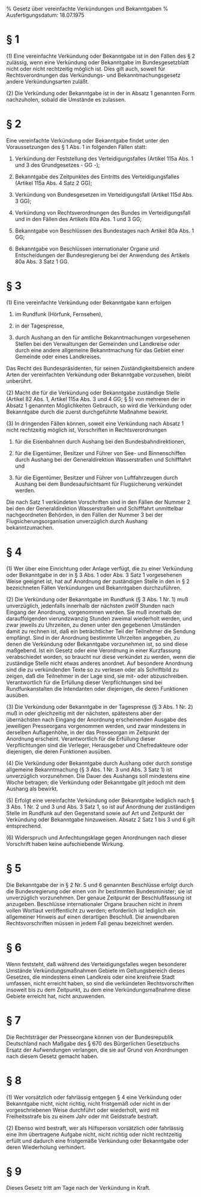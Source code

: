 % Gesetz über vereinfachte Verkündungen und Bekanntgaben
% Ausfertigungsdatum: 18.07.1975
 
# § 1

(1) Eine vereinfachte Verkündung oder Bekanntgabe ist in den Fällen des § 2 zulässig, wenn eine Verkündung oder Bekanntgabe im Bundesgesetzblatt nicht oder nicht rechtzeitig möglich ist. Dies gilt auch, soweit für Rechtsverordnungen das Verkündungs- und Bekanntmachungsgesetz andere Verkündungsarten zuläßt.

(2) Die Verkündung oder Bekanntgabe ist in der in Absatz 1 genannten Form nachzuholen, sobald die Umstände es zulassen.

# § 2

Eine vereinfachte Verkündung oder Bekanntgabe findet unter den Voraussetzungen des § 1 Abs. 1 in folgenden Fällen statt:

1. Verkündung der Feststellung des Verteidigungsfalles (Artikel 115a Abs. 1 und 3 des Grundgesetzes - GG -);

2. Bekanntgabe des Zeitpunktes des Eintritts des Verteidigungsfalles (Artikel 115a Abs. 4 Satz 2 GG);

3. Verkündung von Bundesgesetzen im Verteidigungsfall (Artikel 115d Abs. 3 GG);

4. Verkündung von Rechtsverordnungen des Bundes im Verteidigungsfall und in den Fällen des Artikels 80a Abs. 1 und 3 GG;

5. Bekanntgabe von Beschlüssen des Bundestages nach Artikel 80a Abs. 1 GG;

6. Bekanntgabe von Beschlüssen internationaler Organe und Entscheidungen der Bundesregierung bei der Anwendung des Artikels 80a Abs. 3 Satz 1 GG.

# § 3

(1) Eine vereinfachte Verkündung oder Bekanntgabe kann erfolgen

1. im Rundfunk (Hörfunk, Fernsehen),

2. in der Tagespresse,

3. durch Aushang an den für amtliche Bekanntmachungen vorgesehenen Stellen bei den Verwaltungen der Gemeinden und Landkreise oder durch eine andere allgemeine Bekanntmachung für das Gebiet einer Gemeinde oder eines Landkreises.

Das Recht des Bundespräsidenten, für seinen Zuständigkeitsbereich andere Arten der vereinfachten Verkündung oder Bekanntgabe vorzusehen, bleibt unberührt.

(2) Macht die für die Verkündung oder Bekanntgabe zuständige Stelle (Artikel 82 Abs. 1, Artikel 115a Abs. 3 und 4 GG; § 5) von mehreren der in Absatz 1 genannten Möglichkeiten Gebrauch, so wird die Verkündung oder Bekanntgabe durch die zuerst durchgeführte Maßnahme bewirkt.

(3) In dringenden Fällen können, soweit eine Verkündung nach Absatz 1 nicht rechtzeitig möglich ist, Vorschriften in Rechtsverordnungen

1. für die Eisenbahnen durch Aushang bei den Bundesbahndirektionen,

2. für die Eigentümer, Besitzer und Führer von See- und Binnenschiffen durch Aushang bei der Generaldirektion Wasserstraßen und Schifffahrt und

3. für die Eigentümer, Besitzer und Führer von Luftfahrzeugen durch Aushang bei dem Bundesaufsichtsamt für Flugsicherung verkündet werden.

Die nach Satz 1 verkündeten Vorschriften sind in den Fällen der Nummer 2 bei den der Generaldirektion Wasserstraßen und Schifffahrt unmittelbar nachgeordneten Behörden, in den Fällen der Nummer 3 bei der Flugsicherungsorganisation unverzüglich durch Aushang bekanntzumachen.

# § 4

(1) Wer über eine Einrichtung oder Anlage verfügt, die zu einer Verkündung oder Bekanntgabe in der in § 3 Abs. 1 oder Abs. 3 Satz 1 vorgesehenen Weise geeignet ist, hat auf Anordnung der zuständigen Stelle in den in § 2 bezeichneten Fällen Verkündungen und Bekanntgaben durchzuführen.

(2) Die Verkündung oder Bekanntgabe im Rundfunk (§ 3 Abs. 1 Nr. 1) muß unverzüglich, jedenfalls innerhalb der nächsten zwölf Stunden nach Eingang der Anordnung, vorgenommen werden. Sie muß innerhalb der darauffolgenden vierundzwanzig Stunden zweimal wiederholt werden, und zwar jeweils zu Uhrzeiten, zu denen unter den gegebenen Umständen damit zu rechnen ist, daß ein beträchtlicher Teil der Teilnehmer die Sendung empfängt. Sind in der Anordnung bestimmte Uhrzeiten angegeben, zu denen die Verkündung oder Bekanntgabe vorzunehmen ist, so sind diese maßgebend. Ist ein Gesetz oder eine Verordnung in einer Kurzfassung verabschiedet worden, so braucht nur diese verkündet zu werden, wenn die zuständige Stelle nicht etwas anderes anordnet. Auf besondere Anordnung sind die zu verkündenden Texte so zu verlesen oder als Schriftbild zu zeigen, daß die Teilnehmer in der Lage sind, sie mit- oder abzuschreiben. Verantwortlich für die Erfüllung dieser Verpflichtungen sind bei Rundfunkanstalten die Intendanten oder diejenigen, die deren Funktionen ausüben.

(3) Die Verkündung oder Bekanntgabe in der Tagespresse (§ 3 Abs. 1 Nr. 2) muß in oder gleichzeitig mit der nächsten, spätestens aber der übernächsten nach Eingang der Anordnung erscheinenden Ausgabe des jeweiligen Presseorgans vorgenommen werden, und zwar mindestens in derselben Auflagenhöhe, in der das Presseorgan im Zeitpunkt der Anordnung erscheint. Verantwortlich für die Erfüllung dieser Verpflichtungen sind die Verleger, Herausgeber und Chefredakteure oder diejenigen, die deren Funktionen ausüben.

(4) Die Verkündung oder Bekanntgabe durch Aushang oder durch sonstige allgemeine Bekanntmachung (§ 3 Abs. 1 Nr. 3 und Abs. 3 Satz 1) ist unverzüglich vorzunehmen. Die Dauer des Aushangs soll mindestens eine Woche betragen; die Verkündung oder Bekanntgabe gilt jedoch mit dem Aushang als bewirkt.

(5) Erfolgt eine vereinfachte Verkündung oder Bekanntgabe lediglich nach § 3 Abs. 1 Nr. 2 und 3 und Abs. 3 Satz 1, so ist auf Anordnung der zuständigen Stelle im Rundfunk auf den Gegenstand sowie auf Art und Zeitpunkt der Verkündung oder Bekanntgabe hinzuweisen. Absatz 2 Satz 1 bis 3 und 6 gilt entsprechend.

(6) Widerspruch und Anfechtungsklage gegen Anordnungen nach dieser Vorschrift haben keine aufschiebende Wirkung.

# § 5

Die Bekanntgabe der in § 2 Nr. 5 und 6 genannten Beschlüsse erfolgt durch die Bundesregierung oder einen von ihr bestimmten Bundesminister; sie ist unverzüglich vorzunehmen. Der genaue Zeitpunkt der Beschlußfassung ist anzugeben. Beschlüsse internationaler Organe brauchen nicht in ihrem vollen Wortlaut veröffentlicht zu werden; erforderlich ist lediglich ein allgemeiner Hinweis auf einen derartigen Beschluß. Die anwendbaren Rechtsvorschriften müssen in jedem Fall genau bezeichnet werden.

# § 6

Wenn feststeht, daß während des Verteidigungsfalles wegen besonderer Umstände Verkündungsmaßnahmen Gebiete im Geltungsbereich dieses Gesetzes, die mindestens einen Landkreis oder eine kreisfreie Stadt umfassen, nicht erreicht haben, so sind die verkündeten Rechtsvorschriften insoweit bis zu dem Zeitpunkt, zu dem eine Verkündungsmaßnahme diese Gebiete erreicht hat, nicht anzuwenden.

# § 7

Die Rechtsträger der Presseorgane können von der Bundesrepublik Deutschland nach Maßgabe des § 670 des Bürgerlichen Gesetzbuchs Ersatz der Aufwendungen verlangen, die sie auf Grund von Anordnungen nach diesem Gesetz gemacht haben.

# § 8

(1) Wer vorsätzlich oder fahrlässig entgegen § 4 eine Verkündung oder Bekanntgabe nicht, nicht richtig, nicht fristgemäß oder nicht in der vorgeschriebenen Weise durchführt oder wiederholt, wird mit Freiheitsstrafe bis zu einem Jahr oder mit Geldstrafe bestraft.

(2) Ebenso wird bestraft, wer als Hilfsperson vorsätzlich oder fahrlässig eine ihm übertragene Aufgabe nicht, nicht richtig oder nicht rechtzeitig erfüllt und dadurch eine fristgemäße Verkündung oder Bekanntgabe oder deren Wiederholung verhindert.

# § 9

Dieses Gesetz tritt am Tage nach der Verkündung in Kraft.
